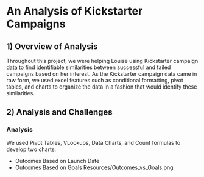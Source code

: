# An Analysis of Kickstarter Campaigns
## 1) Overview of Analysis
Throughout this project, we were helping Louise using Kickstarter campaign data to find identifiable similarities between successful and failed campaigns based on her interest. As the Kickstarter campaign data came in raw form, we used excel features such as conditional formatting, pivot tables, and charts to organize the data in a fashion that would identify these similarities. 
## 2) Analysis and Challenges
### Analysis
We used Pivot Tables, VLookups, Data Charts, and Count formulas to develop two charts:
- Outcomes Based on Launch Date
- Outcomes Based on Goals
Resources/Outcomes_vs_Goals.png
